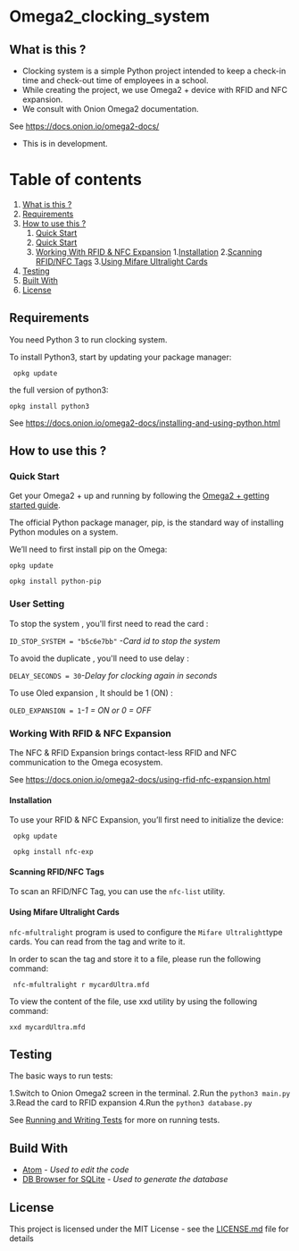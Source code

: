 # Omega2_clocking_system

## What is this ? <a name="introduction"></a>

- Clocking system is a simple Python project intended to keep a check-in time and check-out time of employees in a school. 
- While creating the project, we use Omega2 + device with  RFID and NFC expansion. 
- We consult with Onion Omega2 documentation.

See   https://docs.onion.io/omega2-docs/

- This is in development.


# Table of contents
1. [What is this ?](#introduction)
2. [Requirements](#requirements)
3. [How to use this ?](#paragraph2)
    1. [Quick Start](#subparagraph1)
    1. [Quick Start](#subparagraph2)
	1. [Working With RFID & NFC Expansion](#subparagraph3)
	   1.[Installation](#subsubparagraph1)
	   2.[Scanning RFID/NFC Tags](#subsubparagraph2)
	   3.[Using Mifare Ultralight Cards](#subsubparagraph3)
3. [Testing](#testing)
4. [Built With](#build)
5. [License](#license)


## Requirements <a name="requirements"></a>

You need Python 3 to run clocking system. 

To install Python3, start by updating your package manager:

` opkg update` 

the full version of python3:

`opkg install python3`

See https://docs.onion.io/omega2-docs/installing-and-using-python.html


## How to use this ? <a name="paragraph2"></a>



### Quick Start <a name="subparagraph1"></a>


Get your Omega2 + up and running by following the [Omega2 + getting started guide](https://docs.onion.io/omega2-docs/first-time-setup.html).


The official Python package manager, pip, is the standard way of installing Python modules on a system.

We’ll need to first install pip on the Omega:

`opkg update`

`opkg install python-pip`

### User Setting <a name="subparagraph2"></a>

To stop the system , you'll first need to read the card :

`ID_STOP_SYSTEM = "b5c6e7bb"` *-Card id to stop the system*

To avoid the duplicate , you'll need to use delay :

`DELAY_SECONDS = 30`*-Delay for clocking again in seconds*

To use Oled expansion , It should be 1 (ON) :

`OLED_EXPANSION = 1`*-1 = ON or 0 = OFF*


### Working With RFID & NFC Expansion <a name="subparagraph3"></a>


The NFC & RFID Expansion brings contact-less RFID and NFC communication to the Omega ecosystem. 

See  https://docs.onion.io/omega2-docs/using-rfid-nfc-expansion.html

#### Installation <a name="subsubparagraph1"></a>

To use your RFID & NFC Expansion, you’ll first need to initialize the device:

` opkg update`

` opkg install nfc-exp`

#### Scanning RFID/NFC Tags <a name="subsubparagraph2"></a>

To scan an RFID/NFC Tag, you can use the `nfc-list` utility.

#### Using Mifare Ultralight Cards <a name="subsubparagraph3"></a>

`nfc-mfultralight` program is used to configure the ` Mifare Ultralight `type cards. You can read from the tag and write to it.

In order to scan the tag and store it to a file, please run the following command:

` nfc-mfultralight r mycardUltra.mfd`

To view the content of the file, use xxd utility by using the following command:

`xxd mycardUltra.mfd`




## Testing <a name="testing"></a>

The basic ways to run tests:

1.Switch to Onion Omega2 screen in the terminal.
2.Run the `python3 main.py`
3.Read the card to RFID expansion
4.Run the `python3 database.py`

See [Running and Writing Tests](https://devguide.python.org/runtests/) for more on running tests.

## Build With  <a name="build"></a>

- [Atom](https://atom.io) *- Used to edit the code*
- [DB Browser for SQLite](https://sqlitebrowser.org) *- Used to generate the database*


## License  <a name="license"></a>

This project is licensed under the MIT License - see the [LICENSE.md](https://github.com/Panchop10/omega2_clocking_system/blob/test/LICENSE) file for details

